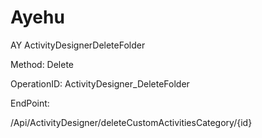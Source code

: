 #     Ayehu


AY ActivityDesignerDeleteFolder

Method: Delete

OperationID: ActivityDesigner_DeleteFolder

EndPoint:

/Api/ActivityDesigner/deleteCustomActivitiesCategory/{id}
